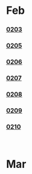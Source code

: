 # Feb

### [0203](2023_Feb/0203.md)
### [0205](2023_Feb/0205.md)
### [0206](2023_Feb/0206.md)
### [0207](2023_Feb/0207.md)
### [0208](2023_Feb/0208.md)
### [0209](2023_Feb/0209.md)
### [0210](2023_Feb/0210.md)

<br>

# Mar


<br>
